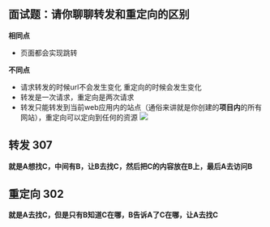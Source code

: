 ## 面试题：请你聊聊转发和重定向的区别

**相同点**

 - 页面都会实现跳转

**不同点**

 - 请求转发的时候url不会发生变化 重定向的时候会发生变化
 - 转发是一次请求，重定向是两次请求
 - 转发只能转发到当前web应用内的站点（通俗来讲就是你创建的**项目内**的所有网站），重定向可以定向到任何的资源
![](https://img-blog.csdnimg.cn/20201025100708789.png?x-oss-process=image/watermark,type_ZmFuZ3poZW5naGVpdGk,shadow_10,text_aHR0cHM6Ly9ibG9nLmNzZG4ubmV0L3FxXzQzODM3NTI3,size_16,color_FFFFFF,t_70#pic_center)

## 转发 307

**就是A想找C，中间有B，让B去找C，然后把C的内容放在B上，最后A去访问B**

## 重定向 302

**就是A去找C，但是只有B知道C在哪，B告诉A了C在哪，让A去找C**